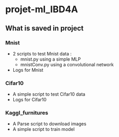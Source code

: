 # projet-ml_IBD4A

## What is saved in project

### Mnist

- 2 scripts to test Mnist data : 
	- mnist.py using a simple MLP
	- mnistConv.py using a convolutional network
- Logs for Mnist

### Cifar10

- A simple script to test Cifar10 data
- Logs for Cifar10

### Kaggl_furnitures

- A Parse script to download images
- A simple script to train model

